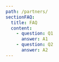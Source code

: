 ```yaml
---
path: /partners/
sectionFAQ:
  title: FAQ
  content:
    - question: Q1
      answer: A1
    - question: Q2
      answer: A2
---
```

